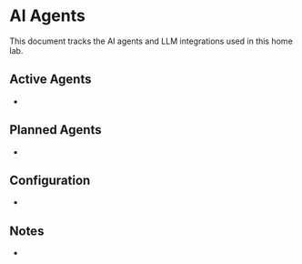 # AI Agents

This document tracks the AI agents and LLM integrations used in this home lab.

## Active Agents

-

## Planned Agents

-

## Configuration

-

## Notes

-
